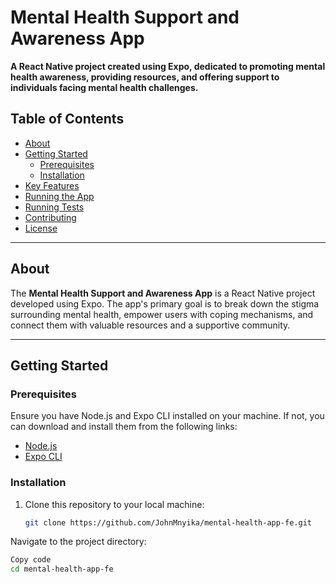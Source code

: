 # Mental Health Support and Awareness App

**A React Native project created using Expo, dedicated to promoting mental health awareness, providing resources, and offering support to individuals facing mental health challenges.**

## Table of Contents

- [About](#about)
- [Getting Started](#getting-started)
  - [Prerequisites](#prerequisites)
  - [Installation](#installation)
- [Key Features](#key-features)
- [Running the App](#running-the-app)
- [Running Tests](#running-tests)
- [Contributing](#contributing)
- [License](#license)

---

## About

The **Mental Health Support and Awareness App** is a React Native project developed using Expo. The app's primary goal is to break down the stigma surrounding mental health, empower users with coping mechanisms, and connect them with valuable resources and a supportive community.

---

## Getting Started

### Prerequisites

Ensure you have Node.js and Expo CLI installed on your machine. If not, you can download and install them from the following links:

- [Node.js](https://nodejs.org/)
- [Expo CLI](https://docs.expo.dev/get-started/installation/)

### Installation

1. Clone this repository to your local machine:

   ```sh
   git clone https://github.com/JohnMnyika/mental-health-app-fe.git
   
Navigate to the project directory:

 ```sh
Copy code
cd mental-health-app-fe
